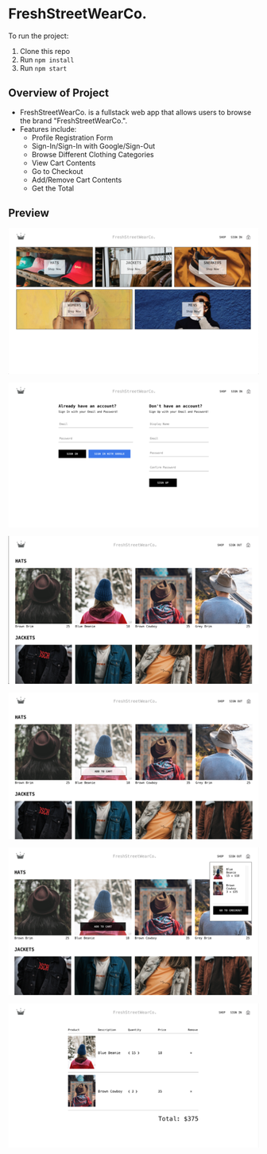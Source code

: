 # FreshStreetWearCo.

To run the project:

1. Clone this repo
2. Run `npm install`
3. Run `npm start`


## Overview of Project
- FreshStreetWearCo. is a fullstack web app that allows users to browse the brand "FreshStreetWearCo.".
- Features include:
  - Profile Registration Form
  - Sign-In/Sign-In with Google/Sign-Out
  - Browse Different Clothing Categories
  - View Cart Contents
  - Go to Checkout
  - Add/Remove Cart Contents
  - Get the Total
 
## Preview

![image](https://github.com/njayem/FreshStreetWearCo./blob/main/Preview/1-Home.png)

![image](https://github.com/njayem/FreshStreetWearCo./blob/main/Preview/2-SignUp-SignIn.png)

![image](https://github.com/njayem/FreshStreetWearCo./blob/main/Preview/3-Shop-Page.png)

![image](https://github.com/njayem/FreshStreetWearCo./blob/main/Preview/4-Hats-Page.png)

![image](https://github.com/njayem/FreshStreetWearCo./blob/main/Preview/5-Cart.png)

![image](https://github.com/njayem/FreshStreetWearCo./blob/main/Preview/6-Checkout.png)



